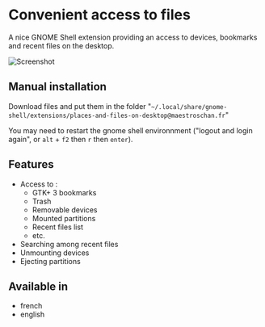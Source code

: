 # Convenient access to files

A nice GNOME Shell extension providing an access to devices, bookmarks and recent files on the desktop.

![Screenshot](https://i.imgur.com/FGRkMPv.png)

## Manual installation

Download files and put them in the folder "`~/.local/share/gnome-shell/extensions/places-and-files-on-desktop@maestroschan.fr`"

You may need to restart the gnome shell environnment ("logout and login again", or `alt` + `f2` then `r` then `enter`).

## Features

- Access to :
  - GTK+ 3 bookmarks
  - Trash
  - Removable devices
  - Mounted partitions
  - Recent files list
  - etc.
- Searching among recent files
- Unmounting devices
- Ejecting partitions

## Available in

- french
- english
